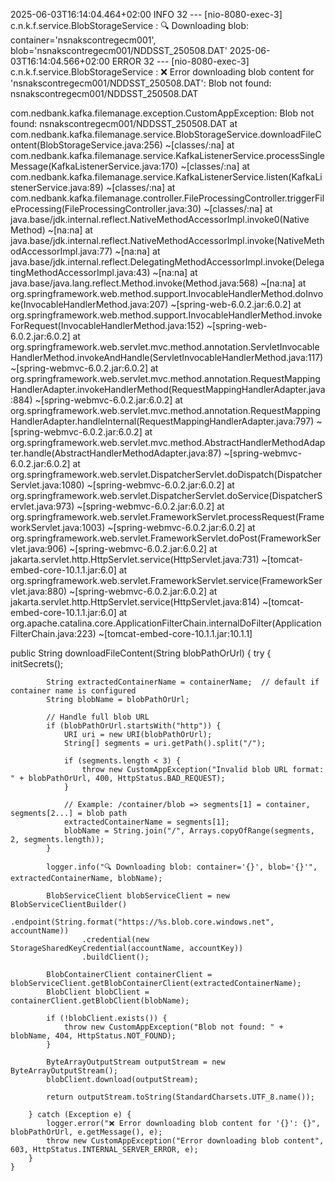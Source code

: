 2025-06-03T16:14:04.464+02:00  INFO 32 --- [nio-8080-exec-3] c.n.k.f.service.BlobStorageService       : 🔍 Downloading blob: container='nsnakscontregecm001', blob='nsnakscontregecm001/NDDSST_250508.DAT'
2025-06-03T16:14:04.566+02:00 ERROR 32 --- [nio-8080-exec-3] c.n.k.f.service.BlobStorageService       : ❌ Error downloading blob content for 'nsnakscontregecm001/NDDSST_250508.DAT': Blob not found: nsnakscontregecm001/NDDSST_250508.DAT

com.nedbank.kafka.filemanage.exception.CustomAppException: Blob not found: nsnakscontregecm001/NDDSST_250508.DAT
	at com.nedbank.kafka.filemanage.service.BlobStorageService.downloadFileContent(BlobStorageService.java:256) ~[classes/:na]
	at com.nedbank.kafka.filemanage.service.KafkaListenerService.processSingleMessage(KafkaListenerService.java:170) ~[classes/:na]
	at com.nedbank.kafka.filemanage.service.KafkaListenerService.listen(KafkaListenerService.java:89) ~[classes/:na]
	at com.nedbank.kafka.filemanage.controller.FileProcessingController.triggerFileProcessing(FileProcessingController.java:30) ~[classes/:na]
	at java.base/jdk.internal.reflect.NativeMethodAccessorImpl.invoke0(Native Method) ~[na:na]
	at java.base/jdk.internal.reflect.NativeMethodAccessorImpl.invoke(NativeMethodAccessorImpl.java:77) ~[na:na]
	at java.base/jdk.internal.reflect.DelegatingMethodAccessorImpl.invoke(DelegatingMethodAccessorImpl.java:43) ~[na:na]
	at java.base/java.lang.reflect.Method.invoke(Method.java:568) ~[na:na]
	at org.springframework.web.method.support.InvocableHandlerMethod.doInvoke(InvocableHandlerMethod.java:207) ~[spring-web-6.0.2.jar:6.0.2]
	at org.springframework.web.method.support.InvocableHandlerMethod.invokeForRequest(InvocableHandlerMethod.java:152) ~[spring-web-6.0.2.jar:6.0.2]
	at org.springframework.web.servlet.mvc.method.annotation.ServletInvocableHandlerMethod.invokeAndHandle(ServletInvocableHandlerMethod.java:117) ~[spring-webmvc-6.0.2.jar:6.0.2]
	at org.springframework.web.servlet.mvc.method.annotation.RequestMappingHandlerAdapter.invokeHandlerMethod(RequestMappingHandlerAdapter.java:884) ~[spring-webmvc-6.0.2.jar:6.0.2]
	at org.springframework.web.servlet.mvc.method.annotation.RequestMappingHandlerAdapter.handleInternal(RequestMappingHandlerAdapter.java:797) ~[spring-webmvc-6.0.2.jar:6.0.2]
	at org.springframework.web.servlet.mvc.method.AbstractHandlerMethodAdapter.handle(AbstractHandlerMethodAdapter.java:87) ~[spring-webmvc-6.0.2.jar:6.0.2]
	at org.springframework.web.servlet.DispatcherServlet.doDispatch(DispatcherServlet.java:1080) ~[spring-webmvc-6.0.2.jar:6.0.2]
	at org.springframework.web.servlet.DispatcherServlet.doService(DispatcherServlet.java:973) ~[spring-webmvc-6.0.2.jar:6.0.2]
	at org.springframework.web.servlet.FrameworkServlet.processRequest(FrameworkServlet.java:1003) ~[spring-webmvc-6.0.2.jar:6.0.2]
	at org.springframework.web.servlet.FrameworkServlet.doPost(FrameworkServlet.java:906) ~[spring-webmvc-6.0.2.jar:6.0.2]
	at jakarta.servlet.http.HttpServlet.service(HttpServlet.java:731) ~[tomcat-embed-core-10.1.1.jar:6.0]
	at org.springframework.web.servlet.FrameworkServlet.service(FrameworkServlet.java:880) ~[spring-webmvc-6.0.2.jar:6.0.2]
	at jakarta.servlet.http.HttpServlet.service(HttpServlet.java:814) ~[tomcat-embed-core-10.1.1.jar:6.0]
	at org.apache.catalina.core.ApplicationFilterChain.internalDoFilter(ApplicationFilterChain.java:223) ~[tomcat-embed-core-10.1.1.jar:10.1.1]

public String downloadFileContent(String blobPathOrUrl) {
        try {
            initSecrets();

            String extractedContainerName = containerName;  // default if container name is configured
            String blobName = blobPathOrUrl;

            // Handle full blob URL
            if (blobPathOrUrl.startsWith("http")) {
                URI uri = new URI(blobPathOrUrl);
                String[] segments = uri.getPath().split("/");

                if (segments.length < 3) {
                    throw new CustomAppException("Invalid blob URL format: " + blobPathOrUrl, 400, HttpStatus.BAD_REQUEST);
                }

                // Example: /container/blob => segments[1] = container, segments[2...] = blob path
                extractedContainerName = segments[1];
                blobName = String.join("/", Arrays.copyOfRange(segments, 2, segments.length));
            }

            logger.info("🔍 Downloading blob: container='{}', blob='{}'", extractedContainerName, blobName);

            BlobServiceClient blobServiceClient = new BlobServiceClientBuilder()
                    .endpoint(String.format("https://%s.blob.core.windows.net", accountName))
                    .credential(new StorageSharedKeyCredential(accountName, accountKey))
                    .buildClient();

            BlobContainerClient containerClient = blobServiceClient.getBlobContainerClient(extractedContainerName);
            BlobClient blobClient = containerClient.getBlobClient(blobName);

            if (!blobClient.exists()) {
                throw new CustomAppException("Blob not found: " + blobName, 404, HttpStatus.NOT_FOUND);
            }

            ByteArrayOutputStream outputStream = new ByteArrayOutputStream();
            blobClient.download(outputStream);

            return outputStream.toString(StandardCharsets.UTF_8.name());

        } catch (Exception e) {
            logger.error("❌ Error downloading blob content for '{}': {}", blobPathOrUrl, e.getMessage(), e);
            throw new CustomAppException("Error downloading blob content", 603, HttpStatus.INTERNAL_SERVER_ERROR, e);
        }
    }
